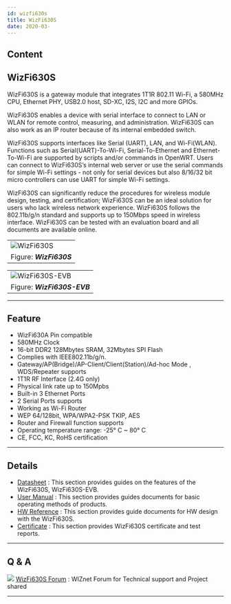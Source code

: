 ```yaml
---
id: wizfi630s
title: WizFi630S
date: 2020-03-
---
```



## Content
## WizFi630S

WizFi630S is a gateway module that integrates 1T1R 802.11 Wi-Fi, a
580MHz CPU, Ethernet PHY, USB2.0 host, SD-XC, I2S, I2C and more GPIOs.

WizFi630S enables a device with serial interface to connect to LAN or
WLAN for remote control, measuring, and administration. WizFi630S can
also work as an IP router because of its internal embedded switch.

WizFi630S supports interfaces like Serial (UART), LAN, and Wi-Fi(WLAN).
Functions such as Serial(UART)-To-Wi-Fi, Serial-To-Ethernet and
Ethernet-To-Wi-Fi are supported by scripts and/or commands in OpenWRT.
Users can connect to WizFi630S’s internal web server or use the serial
commands for simple Wi-Fi settings - not only for serial devices but
also 8/16/32 bit micro controllers can use UART for simple Wi-Fi
settings.

WizFi630S can significantly reduce the procedures for wireless module
design, testing, and certification; WizFi630S can be an ideal solution
for users who lack wireless network experience. WizFi630S follows the
802.11b/g/n standard and supports up to 150Mbps speed in wireless
interface. WizFi630S can be tested with an evaluation board and all
documents are available online.


|                                                             |
| ----------------------------------------------------------- |
| ![WizFi630S](/products/wizfi630s/500k_wizfi630s_top.png%20) |
| Figure: ***WizFi630S***                                     |



|                                                                     |
| ------------------------------------------------------------------- |
| ![WizFi630S-EVB](/products/wizfi630s/500k_wizfi630s_evb_top.png%20) |
| Figure: ***WizFi630S-EVB***                                         |


-----

## Feature

  - WizFi630A Pin compatible
  - 580MHz Clock
  - 16-bit DDR2 128Mbytes SRAM, 32Mbytes SPI Flash
  - Complies with IEEE802.11b/g/n.
  - Gateway/AP(Bridge)/AP-Client/Client(Station)/Ad-hoc Mode ,
    WDS/Repeater supports 
  - 1T1R RF Interface (2.4G only)
  - Physical link rate up to 150Mpbs 
  - Built-in 3 Ethernet Ports
  - 2 Serial Ports supports 
  - Working as Wi-Fi Router 
  - WEP 64/128bit, WPA/WPA2-PSK TKIP, AES
  - Router and Firewall function supports
  - Operating temperature range: -25° C \~ 80° C
  - CE, FCC, KC, RoHS certification

-----
## Details

  - [Datasheet](https://wizwiki.net/wiki/doku.php?id=products:wizfi630s:wizfi630s_ds:start)
    : This section provides guides on the features of the WizFi630S,
    WizFi630S-EVB.
  - [User
    Manual](https://wizwiki.net/wiki/doku.php?id=products:wizfi630s:wizfi630s_ug:start)
    : This section provides guides documents for basic operating methods
    of products.
  - [HW
    Reference](https://wizwiki.net/wiki/doku.php?id=products:wizfi630s:wizfi630s_hw:start)
    : This section provides guide documents for HW design with the
    WizFi630S.
  - [Certificate](https://wizwiki.net/wiki/doku.php?id=products:wizfi630s:wizfi630s_cert:start)
    : This section provides WizFi630S certificate and test reports.

-----

## Q & A

![](/products/w5500/w5500_evb/icons/link.png) [WizFi630S
Forum](https://forum.wiznet.io/c/wifi-module) : WIZnet Forum for
Technical support and Project shared

-----
